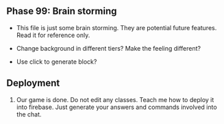 ## Phase 99: Brain storming
- This file is just some brain storming. They are potential future features. Read it for reference only.


- Change background in different tiers? Make the feeling different?
- Use click to generate block?

## Deployment
1. Our game is done. Do not edit any classes. Teach me how to deploy it into firebase. Just generate your answers and commands involved into the chat.
